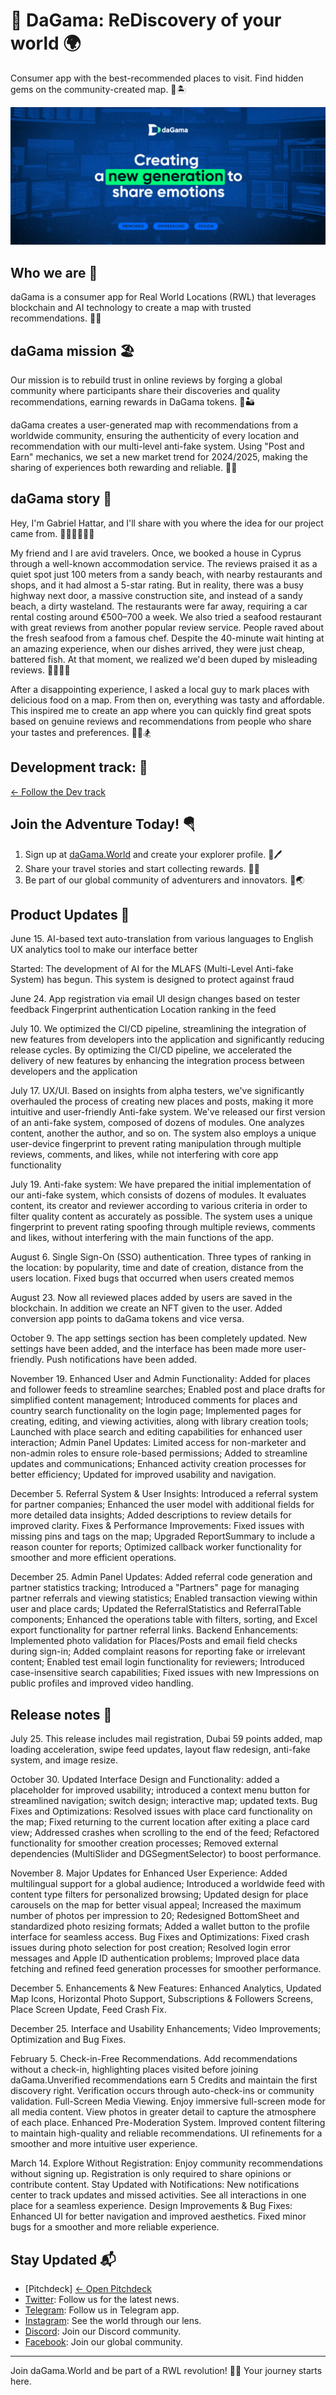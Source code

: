 # 🦋 DaGama: ReDiscovery of your world 🌍

Consumer app with the best-recommended places to visit. Find hidden gems on the community-created map. 🌊🏝

![daGama.World Adventure](https://github.com/daGama/.github/raw/main/images/banner.jpg)

## Who we are 🗼

daGama is a consumer app for Real World Locations (RWL) that leverages blockchain and AI technology to create a map with trusted recommendations. 🎡🏰

## daGama mission 🏖

Our mission is to rebuild trust in online reviews by forging a global community where participants share their discoveries and quality recommendations, earning rewards in DaGama tokens. 🌋🏜

daGama creates a user-generated map with recommendations from a worldwide community, ensuring the authenticity of every location and recommendation with our multi-level anti-fake system. Using "Post and Earn" mechanics, we set a new market trend for 2024/2025, making the sharing of experiences both rewarding and reliable. 🗽🎎

## daGama story 🥀

Hey, I'm Gabriel Hattar, and I'll share with you where the idea for our project came from. 🧗🏻‍♂️🚣🏻‍♀️

My friend and I are avid travelers. Once, we booked a house in Cyprus through a well-known accommodation service. The reviews praised it as a quiet spot just 100 meters from a sandy beach, with nearby restaurants and shops, and it had almost a 5-star rating. But in reality, there was a busy highway next door, a massive construction site, and instead of a sandy beach, a dirty wasteland. The restaurants were far away, requiring a car rental costing around €500–700 a week. We also tried a seafood restaurant with great reviews from another popular review service. People raved about the fresh seafood from a famous chef. Despite the 40-minute wait hinting at an amazing experience, when our dishes arrived, they were just cheap, battered fish. At that moment, we realized we'd been duped by misleading reviews. 🏄‍♂️🏄‍♀️

After a disappointing experience, I asked a local guy to mark places with delicious food on a map. From then on, everything was tasty and affordable. This inspired me to create an app where you can quickly find great spots based on genuine reviews and recommendations from people who share your tastes and preferences. 🧘‍♀️🏂

## Development track: 🍾
[← Follow the Dev track](dev_track.md)

## Join the Adventure Today! 🪂

1. Sign up at [daGama.World](https://dagama.world) and create your explorer profile. 🐚🖊️
2. Share your travel stories and start collecting rewards. 📖💎
3. Be part of our global community of adventurers and innovators. 🤝🌏

## Product Updates 🚀

June 15. AI-based text auto-translation from various languages to English UX analytics tool to make our interface better

Started: The development of AI for the MLAFS (Multi-Level
Anti-fake System) has begun. This system is designed to protect against fraud

June 24. App registration via email
UI design changes based on tester feedback
Fingerprint authentication
Location ranking in the feed

July 10. We optimized the CI/CD pipeline, streamlining the integration of new features from developers into the application and significantly reducing release cycles.
By optimizing the CI/CD pipeline, we accelerated the delivery of new features by enhancing the integration process between developers and the application

July 17. UX/UI. Based on insights from alpha testers, we've significantly overhauled the process of creating new places and posts, making it more intuitive and user-friendly
Anti-fake system. We've released our first version of an anti-fake system, composed of dozens of modules. One analyzes content, another the author, and so on. The system also employs a unique user-device fingerprint to prevent rating manipulation through multiple reviews, comments, and likes, while not interfering with core app functionality

July 19. Anti-fake system: We have prepared the initial implementation of our anti-fake system, which consists of dozens of modules. It evaluates content, its creator and reviewer according to various criteria in order to filter quality content as accurately as possible. The system uses a unique fingerprint to prevent rating spoofing through multiple reviews, comments and likes, without interfering with the main functions of the app.

August 6. Single Sign-On (SSO) authentication. Three types of ranking in the location: by popularity, time and date of creation, distance from the users location. Fixed bugs that occurred when users created memos

August 23. Now all reviewed places added by users are saved in the blockchain. In addition we create an NFT given to the user. Added conversion app points to daGama tokens and vice versa.

October 9. The app settings section has been completely updated. New settings have been added, and the interface has been made more user-friendly. Push notifications have been added.

November 19. Enhanced User and Admin Functionality: Added for places and follower feeds to streamline searches;  Enabled post and place drafts for simplified content management; Introduced comments for places and country search functionality on the login page; 
Implemented pages for creating, editing, and viewing activities, along with library creation tools; Launched with place search and editing capabilities for enhanced user interaction; Admin Panel Updates: Limited access for non-marketer and non-admin roles to ensure role-based permissions; Added to streamline updates and communications; Enhanced activity creation processes for better efficiency; Updated for improved usability and navigation.

December 5. Referral System & User Insights: Introduced a referral system for partner companies; Enhanced the user model with additional fields for more detailed data insights; Added descriptions to review details for improved clarity. Fixes & Performance Improvements: Fixed issues with missing pins and tags on the map; Upgraded ReportSummary to include a reason counter for reports; Optimized callback worker functionality for smoother and more efficient operations.

December 25. Admin Panel Updates: Added referral code generation and partner statistics tracking; Introduced a "Partners" page for managing partner referrals and viewing statistics; Enabled transaction viewing within user and place cards; Updated the ReferralStatistics and ReferralTable components; Enhanced the operations table with filters, sorting, and Excel export functionality for partner referral links. Backend Enhancements: Implemented photo validation for Places/Posts and email field checks during sign-in; Added complaint reasons for reporting fake or irrelevant content; Enabled test email login functionality for reviewers; Introduced case-insensitive search capabilities; Fixed issues with new Impressions on public profiles and improved video handling.

## Release notes 📖

July 25. This release includes mail registration, Dubai 59 points added, map loading acceleration, swipe feed updates, layout flaw redesign, anti-fake system, and image resize.

October 30. Updated Interface Design and Functionality: added a placeholder for improved usability; introduced a context menu button for streamlined navigation; switch design; interactive map; updated texts. Bug Fixes and Optimizations: Resolved issues with place card functionality on the map; Fixed returning to the current location after exiting a place card view; Addressed crashes when scrolling to the end of the feed; Refactored functionality for smoother creation processes; Removed external dependencies (MultiSlider and DGSegmentSelector) to boost performance.

November 8. Major Updates for Enhanced User Experience: Added multilingual support for a global audience; Introduced a worldwide feed with content type filters for personalized browsing; Updated design for place carousels on the map for better visual appeal; Increased the maximum number of photos per impression to 20; Redesigned BottomSheet and standardized photo resizing formats; Added a wallet button to the profile interface for seamless access. Bug Fixes and Optimizations: Fixed crash issues during photo selection for post creation; Resolved login error messages and Apple ID authentication problems; Improved place data fetching and refined feed generation processes for smoother performance.

December 5. Enhancements & New Features: Enhanced Analytics, Updated Map Icons, Horizontal Photo Support, Subscriptions & Followers Screens, Place Screen Update, Feed Crash Fix.

December 25. Interface and Usability Enhancements; Video Improvements; Optimization and Bug Fixes.

February 5. Check-in-Free Recommendations. Add recommendations without a check-in, highlighting places visited before joining daGama.Unverified recommendations earn 5 Credits and maintain the first discovery right. Verification occurs through auto-check-ins or community validation. Full-Screen Media Viewing. Enjoy immersive full-screen mode for all media content. View photos in greater detail to capture the atmosphere of each place. Enhanced Pre-Moderation System. Improved content filtering to maintain high-quality and reliable recommendations. UI refinements for a smoother and more intuitive user experience.

March 14. Explore Without Registration: Enjoy community recommendations without signing up. Registration is only required to share opinions or contribute content. Stay Updated with Notifications: New notifications center to track updates and missed activities. See all interactions in one place for a seamless experience. Design Improvements & Bug Fixes: Enhanced UI for better navigation and improved aesthetics. Fixed minor bugs for a smoother and more reliable experience.

## Stay Updated 📬

- [Pitchdeck] [← Open Pitchdeck](dev_track.md)
- [Twitter](https://twitter.com/dagama_world): Follow us for the latest news.
- [Telegram](https://t.me/da_ga_ma): Follow us in Telegram app. 
- [Instagram](https://instagram.com/dagamaWorld): See the world through our lens. 
- [Discord](https://discord.gg/dagama): Join our Discord community. 
- [Facebook](https://facebook.com/dagama.World): Join our global community. 

---

Join daGama.World and be part of a RWL revolution! 🚀✨ Your journey starts here.
